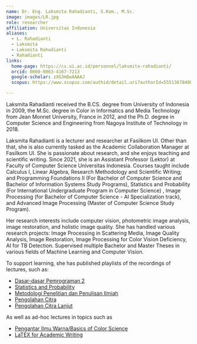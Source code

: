 ```yaml
---
name: Dr. Eng. Laksmita Rahadianti, S.Kom., M.Sc.
image: images/LR.jpg
role: researcher
affiliation: Universitas Indonesia
aliases:
  - L. Rahadianti
  - Laksmita
  - Laksmita Rahadianti
  - Rahadianti
links:
  home-page: https://cs.ui.ac.id/personnel/laksmita-rahadianti/
  orcid: 0000-0003-4167-7213
  google-scholar: zXG3mDwAAAAJ
  scopus: https://www.scopus.com/authid/detail.uri?authorId=55513678400

---
```


Laksmita Rahadianti received the B.CS. degree from University of Indonesia in 2009, the M.Sc. degree in Color in Informatics and Media Technology from Jean Monnet University, France in 2012, and the Ph.D. degree in Computer Science and Engineering from Nagoya Institute of Technology in 2018. 

Laksmita Rahadianti is a lecturer and researcher at Fasilkom UI. Other than that, she is also currently tasked as the Academic Collaboration Manager at Fasilkom UI. She is passionate about research, and she enjoys teaching and scientific writing. Since 2021, she is an Assistant Professor (Lektor) at Faculty of Computer Science Universitas Indonesia. Courses taught include Calculus I, Linear Algebra, Research Methodology and Scientific Writing; and Programming Foundations II (For Bachelor of Computer Science and Bachelor of Information Systems Study Programs), Statistics and Probability (For International Undergraduate Program in Computer Science) , Image Processing (for Bachelor of Computer Science - AI Specialization track), and Advanced Image Processing (Master of Computer Science Study Program).

Her research interests include computer vision, photometric image analysis, image restoration, and holistic image quality. She has handled various research projects: Image Processing in Scattering Media, Image Quality Analysis, Image Restoration, Image Processing for Color Vision Deficiency, AI for TB Detection. Supervised multiple Bachelor and Master Theses in various fields of Machine Learning and Computer Vision.

To support learning, she has published playlists of the recordings of lectures, such as:
- [Dasar-dasar Pemrograman 2](https://www.youtube.com/playlist?list=PLLOcUim1ij_5-6SVWW15SFHHPYGu_gjYR)
- [Statistics and Probability](https://www.youtube.com/playlist?list=PLLOcUim1ij_5xjzMKux1TfRmTKejf6vfn)
- [Metodologi Penelitian dan Penulisan Ilmiah](https://www.youtube.com/playlist?list=PLLOcUim1ij_5nbavqMo29lXhUT5CqR6xd) 
- [Pengolahan Citra](https://www.youtube.com/playlist?list=PLLOcUim1ij_4gW3wR30PMJiONlFLzrcCa)
- [Pengolahan Citra Lanjut](https://www.youtube.com/playlist?list=PLLOcUim1ij_4gW3wR30PMJiONlFLzrcCa)
  
As well as ad-hoc lectures in topics such as
- [Pengantar Ilmu Warna/Basics of Color Science](https://www.youtube.com/playlist?list=PLLOcUim1ij_71DqOo6q50Q10z7TZc82XP)
- [LaTEX for Academic Writing](https://www.youtube.com/playlist?list=PLLOcUim1ij_5bt2eyT01Sa6K4b2mv5TiC)
